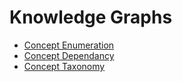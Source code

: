 # Knowledge Graphs

* [Concept Enumeration](concept-enumeration.md)
* [Concept Dependancy](concpt-dependancy.md)
* [Concept Taxonomy](concept-taxonomy.md)